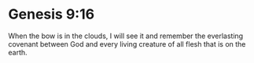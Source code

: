 # Genesis 9:16

When the bow is in the clouds, I will see it and remember the everlasting covenant between God and every living creature of all flesh that is on the earth.
